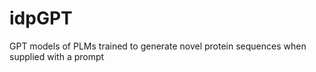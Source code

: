 # idpGPT
GPT models of PLMs trained to generate novel protein sequences when supplied with a prompt

